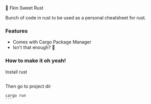 🦀 Fkin Sweet Rust

Bunch of code in rust to be used as a personal cheatsheet for rust.

### Features
 - Comes with Cargo Package Manager
 - Isn't that enough? 🦀

### How to make it oh yeah! 

Install rust
````curl https://sh.rustup.rs -sSf | sh
````

Then go to project dir
````
cargo run
```

